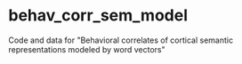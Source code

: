 # behav_corr_sem_model
Code and data for "Behavioral correlates of cortical semantic representations modeled by word vectors"
